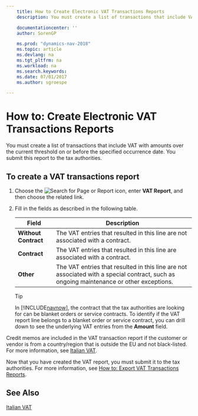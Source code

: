 ```yaml
---
    title: How to Create Electronic VAT Transactions Reports
    description: You must create a list of transactions that include VAT with amounts over the current threshold on or before the specified occurrence date. You submit this report to the tax authorities.

    documentationcenter: ''
    author: SorenGP

    ms.prod: "dynamics-nav-2018"
    ms.topic: article
    ms.devlang: na
    ms.tgt_pltfrm: na
    ms.workload: na
    ms.search.keywords:
    ms.date: 07/01/2017
    ms.author: sgroespe

---
```

# How to: Create Electronic VAT Transactions Reports
You must create a list of transactions that include VAT with amounts over the current threshold on or before the specified occurrence date. You submit this report to the tax authorities.  

## To create a VAT transactions report  

1.  Choose the ![Search for Page or Report](../../media/ui-search/search_small.png "Search for Page or Report icon") icon, enter **VAT Report**, and then choose the related link.  
2.  Fill in the fields as described in the following table.  

    |Field|Description|  
    |-------------------------------------|---------------------------------------|  
    |**Without Contract**|The VAT entries that resulted in this line are not associated with a contract.|  
    |**Contract**|The VAT entries that resulted in this line are associated with a contract.|  
    |**Other**|The VAT entries that resulted in this line are not associated with a special contract, such as ongoing maintenance or other exceptions.|  

    > [!TIP]  
    >  In [!INCLUDE[navnow](../../includes/navnow_md.md)], the contract that the tax authorities are looking for can be blanket orders or service contracts. To identify if the VAT report line belongs to a blanket order or service contract, you can drill down to see the underlying VAT entries from the **Amount** field.  

Credit memos are included in the VAT transaction report if the customer or vendor is from a country/region that is outside the EU and not black-listed. For more information, see [Italian VAT](italian-vat.md).  

Now that you have created the VAT report, you must submit it to the tax authorities. For more information, see [How to: Export VAT Transactions Reports](how-to-export-vat-transactions-reports.md).  

## See Also  
 [Italian VAT](italian-vat.md)
